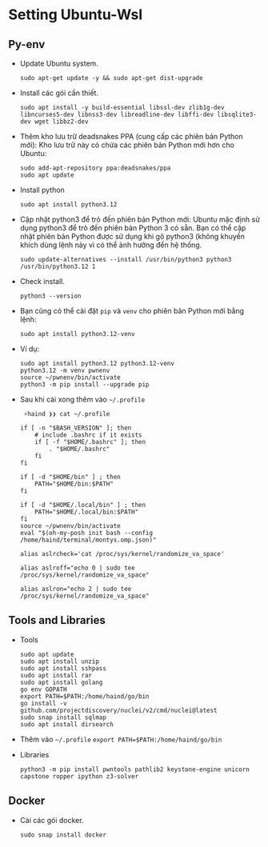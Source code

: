 # Setting Ubuntu-Wsl

## Py-env

- Update Ubuntu system.
  ```
  sudo apt-get update -y && sudo apt-get dist-upgrade
  ```
- Install các gói cần thiết.

  ```
  sudo apt install -y build-essential libssl-dev zlib1g-dev libncurses5-dev libnss3-dev libreadline-dev libffi-dev libsqlite3-dev wget libbz2-dev
  ```
- Thêm kho lưu trữ deadsnakes PPA (cung cấp các phiên bản Python mới): Kho lưu trữ này có chứa các phiên bản Python mới hơn cho Ubuntu:

  ```
  sudo add-apt-repository ppa:deadsnakes/ppa
  sudo apt update
  ```
- Install python
  ```
  sudo apt install python3.12
  ```
- Cập nhật python3 để trỏ đến phiên bản Python mới: Ubuntu mặc định sử dụng python3 để trỏ đến phiên bản Python 3 có sẵn. Bạn có thể cập nhật phiên bản Python được sử dụng khi gõ python3 (không khuyến khích dùng lệnh này vì có thể ảnh hưởng đến hệ thống.
  ```
  sudo update-alternatives --install /usr/bin/python3 python3 /usr/bin/python3.12 1
  ```
- Check install.
  ```
  python3 --version
  ```
- Bạn cũng có thể cài đặt `pip` và `venv` cho phiên bản Python mới bằng lệnh:

  ```
  sudo apt install python3.12-venv
  ```
- Ví dụ:
  ```
  sudo apt install python3.12 python3.12-venv
  python3.12 -m venv pwnenv
  source ~/pwnenv/bin/activate
  python3 -m pip install --upgrade pip
  ```

- Sau khi cài xong thêm vào `~/.profile`
  ```
   ⚡haind ❯❯ cat ~/.profile

  if [ -n "$BASH_VERSION" ]; then
      # include .bashrc if it exists
      if [ -f "$HOME/.bashrc" ]; then
          . "$HOME/.bashrc"
      fi
  fi
  
  if [ -d "$HOME/bin" ] ; then
      PATH="$HOME/bin:$PATH"
  fi
  
  if [ -d "$HOME/.local/bin" ] ; then
      PATH="$HOME/.local/bin:$PATH"
  fi
  source ~/pwnenv/bin/activate
  eval "$(oh-my-posh init bash --config /home/haind/terminal/montys.omp.json)"
  
  alias aslrcheck='cat /proc/sys/kernel/randomize_va_space'
  
  alias aslroff="echo 0 | sudo tee /proc/sys/kernel/randomize_va_space"
  
  alias aslron="echo 2 | sudo tee /proc/sys/kernel/randomize_va_space"
  ```

## Tools and Libraries
- Tools
  ```
  sudo apt update
  sudo apt install unzip
  sudo apt install sshpass
  sudo apt install rar
  sudo apt install golang
  go env GOPATH
  export PATH=$PATH:/home/haind/go/bin
  go install -v github.com/projectdiscovery/nuclei/v2/cmd/nuclei@latest
  sudo snap install sqlmap
  sudo apt install dirsearch
  ```
- Thêm vào `~/.profile` `export PATH=$PATH:/home/haind/go/bin`
  
- Libraries 
  ```
  python3 -m pip install pwntools pathlib2 keystone-engine unicorn capstone ropper ipython z3-solver
  ```

## Docker
- Cài các gói docker.
  ```
  sudo snap install docker
  ```
